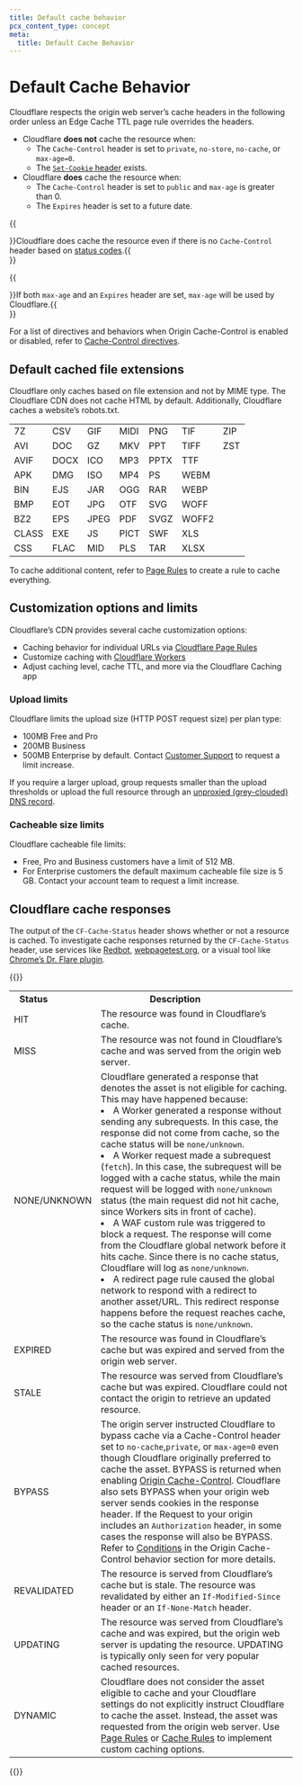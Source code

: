 ```yaml
---
title: Default cache behavior
pcx_content_type: concept
meta:
  title: Default Cache Behavior
---
```


# Default Cache Behavior

Cloudflare respects the origin web server’s cache headers in the following order unless an Edge Cache TTL page rule overrides the headers.

- Cloudflare **does not** cache the resource when:
  - The `Cache-Control` header is set to `private`, `no-store`, `no-cache`, or `max-age=0`.
  - The [`Set-Cookie` header](/cache/concepts/cache-behavior/#interaction-of-set-cookie-response-header-with-cache) exists.
- Cloudflare **does** cache the resource when:
  - The `Cache-Control` header is set to `public` and `max-age` is greater than 0.
  - The `Expires` header is set to a future date.

{{<Aside type="note">}}Cloudflare does cache the resource even if there is no `Cache-Control` header based on [status codes](/cache/how-to/configure-cache-status-code/#edge-ttl).{{</Aside>}}

{{<Aside type="note">}}If both `max-age` and an `Expires` header are set, `max-age` will be used by Cloudflare.{{</Aside>}}

For a list of directives and behaviors when Origin Cache-Control is enabled or disabled, refer to [Cache-Control directives](/cache/concepts/cache-control/#cache-control-directives).

## Default cached file extensions

Cloudflare only caches based on file extension and not by MIME type. The Cloudflare CDN does not cache HTML by default. Additionally, Cloudflare caches a website’s robots.txt.

|       |      |      |      |      |       |     |
| ----- | ---- | ---- | ---- | ---- | ----- | --- |
| 7Z    | CSV  | GIF  | MIDI | PNG  | TIF   | ZIP |
| AVI   | DOC  | GZ   | MKV  | PPT  | TIFF  | ZST |
| AVIF  | DOCX | ICO  | MP3  | PPTX | TTF   |
| APK   | DMG  | ISO  | MP4  | PS   | WEBM  |
| BIN   | EJS  | JAR  | OGG  | RAR  | WEBP  |
| BMP   | EOT  | JPG  | OTF  | SVG  | WOFF  |
| BZ2   | EPS  | JPEG | PDF  | SVGZ | WOFF2 |
| CLASS | EXE  | JS   | PICT | SWF  | XLS   |
| CSS   | FLAC | MID  | PLS  | TAR  | XLSX  |

To cache additional content, refer to [Page Rules](/cache/how-to/edge-browser-cache-ttl/create-page-rules/) to create a rule to cache everything.

## Customization options and limits

Cloudflare’s CDN provides several cache customization options:

- Caching behavior for individual URLs via [Cloudflare Page Rules](/cache/how-to/edge-browser-cache-ttl/create-page-rules/)
- Customize caching with [Cloudflare Workers](/workers/learning/how-the-cache-works/)
- Adjust caching level, cache TTL, and more via the Cloudflare Caching app

### Upload limits

Cloudflare limits the upload size (HTTP POST request size) per plan type:

- 100MB Free and Pro
- 200MB Business
- 500MB Enterprise by default. Contact [Customer Support](/support/troubleshooting/general-troubleshooting/contacting-cloudflare-support/) to request a limit increase.

If you require a larger upload, group requests smaller than the upload thresholds or upload the full resource through an [unproxied (grey-clouded) DNS record](/dns/manage-dns-records/reference/proxied-dns-records/).

### Cacheable size limits

Cloudflare cacheable file limits:

- Free, Pro and Business customers have a limit of 512 MB.
- For Enterprise customers the default maximum cacheable file size is 5 GB. Contact your account team to request a limit increase.

## Cloudflare cache responses

The output of the `CF-Cache-Status` header shows whether or not a resource is cached. To investigate cache responses returned by the `CF-Cache-Status` header, use services like [Redbot](https://redbot.org/), [webpagetest.org](http://www.webpagetest.org/), or a visual tool like [Chrome’s Dr. Flare plugin](https://community.cloudflare.com/t/community-tip-dr-flare-debug-tool-for-cloudflare-chrome-extension/110166).

{{<table-wrap>}}
<table>
  <tbody>
    <th colspan="4" rowspan="1">
      Status
    </th>
    <th colspan="4" rowspan="1">
      Description
    </th>
    <tr>
      <td colspan="5" rowspan="1">
        HIT
      </td>
      <td colspan="5" rowspan="1">
        The resource was found in Cloudflare’s cache.
      </td>
    </tr>
    <tr>
      <td colspan="5" rowspan="1">
        MISS
      </td>
      <td colspan="5" rowspan="1">
        The resource was not found in Cloudflare’s cache and was served from the origin web server.
      </td>
    </tr>
    <tr>
      <td colspan="5" rowspan="1">
        NONE/UNKNOWN
      </td>
      <td colspan="5" rowspan="1">
        Cloudflare generated a response that denotes the asset is not eligible for caching. This may have happened because:
          <li>A Worker generated a response without sending any subrequests. In this case, the response did not come from cache, so the cache status will be <code>none/unknown</code>.
          <li>A Worker request made a subrequest (<code>fetch</code>). In this case, the subrequest will be logged with a cache status, while the main request will be logged with <code>none/unknown</code> status (the main request did not hit cache, since Workers sits in front of cache).</li>
          <li>A WAF custom rule was triggered to block a request. The response will come from the Cloudflare global network before it hits cache. Since there is no cache status, Cloudflare will log as <code>none/unknown</code>.</li>
          <li>A redirect page rule caused the global network to respond with a redirect to another asset/URL. This redirect response happens before the request reaches cache, so the cache status is <code>none/unknown</code>.</li>
      </td>
    </tr>
    <tr>
      <td colspan="5" rowspan="1">
        EXPIRED
      </td>
      <td colspan="5" rowspan="1">
        The resource was found in Cloudflare’s cache but was expired and served from the origin web
        server.
      </td>
    </tr>
    <tr>
      <td colspan="5" rowspan="1">
        STALE
      </td>
      <td colspan="5" rowspan="1">
        The resource was served from Cloudflare’s cache but was expired. Cloudflare could not
        contact the origin to retrieve an updated resource.
      </td>
    </tr>
    <tr>
      <td colspan="5" rowspan="1">
        BYPASS
      </td>
      <td colspan="5" rowspan="1">
        The origin server instructed Cloudflare to bypass cache via a Cache-Control header set to <code>no-cache</code>,<code>private</code>, or <code>max-age=0</code> even though
        Cloudflare originally preferred to cache the asset. BYPASS is returned when enabling <a href="/cache/concepts/cache-control/">Origin Cache-Control</a>. Cloudflare also sets BYPASS when
        your origin web server sends cookies in the response header. If the Request to your origin includes an <code>Authorization</code> header, in some cases the response will also be BYPASS. Refer to <a href="/cache/concepts/cache-control/#conditions">Conditions</a> in the Origin Cache-Control behavior section for more details.
      </td>
    </tr>
    <tr>
      <td colspan="5" rowspan="1">
        REVALIDATED
      </td>
      <td colspan="5" rowspan="1">
        The resource is served from Cloudflare’s cache but is stale. The resource was revalidated by
        either an <code>If-Modified-Since</code> header or an <code>If-None-Match</code> header.
      </td>
    </tr>
    <tr>
      <td colspan="5" rowspan="1">
        UPDATING
      </td>
      <td colspan="5" rowspan="1">
        The resource was served from Cloudflare’s cache and was expired, but the origin web server
        is updating the resource. UPDATING is typically only seen for very popular cached resources.
      </td>
    </tr>
    <tr>
      <td colspan="5" rowspan="1">
        DYNAMIC
      </td>
      <td colspan="5" rowspan="1">
        Cloudflare does not consider the asset eligible to cache and your Cloudflare settings do not
        explicitly instruct Cloudflare to cache the asset. Instead, the asset was requested from the
        origin web server. Use <a href="/cache/how-to/edge-browser-cache-ttl/create-page-rules/">Page Rules</a> or <a href="/cache/how-to/cache-rules/">Cache Rules</a> to implement
        custom caching options.
      </td>
    </tr>
  </tbody>
</table>
{{</table-wrap>}}
